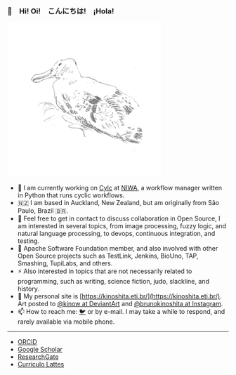 ### 👋　Hi! Oi!　こんにちは!　¡Hola!

![](https://raw.githubusercontent.com/kinow/kinow/master/southern-royal-albatross-transparent.png)

- 🔭 I am currently working on [Cylc](https://cylc.github.io) at [NIWA](https://niwa.co.nz/), a workflow manager written in Python that runs cyclic workflows.
- 🇳🇿 I am based in Auckland, New Zealand, but am originally from São Paulo, Brazil 🇧🇷.
- 👯 Feel free to get in contact to discuss collaboration in Open Source, I am interested in several topics, from image processing, fuzzy logic, and natural language processing, to devops, continuous integration, and testing.
- 🌱 Apache Software Foundation member, and also involved with other Open Source projects such as TestLink, Jenkins, BioUno, TAP, Smashing, TupiLabs, and others.
- ⚡ Also interested in topics that are not necessarily related to programming, such as writing, science fiction, judo, slackline, and history.
- 📖 My personal site is [https://kinoshita.eti.br/](https://kinoshita.eti.br/). Art posted to [@kinow at DeviantArt](https://www.deviantart.com/kinow) and [@brunokinoshita at Instagram](https://www.instagram.com/brunokinoshita/).
- 📫 How to reach me: [🐦](https://twitter.com/kinow/) or by e-mail. I may take a while to respond, and rarely available via mobile phone.

<hr />

* [ORCID](https://orcid.org/0000-0001-8250-4074)
* [Google Scholar](https://scholar.google.com/citations?user=9ipmigEAAAAJ&hl=en)
* [ResearchGate](https://www.researchgate.net/profile/Bruno_De_Paula_Kinoshita)
* [Currículo Lattes](http://lattes.cnpq.br/8666082096927948)

